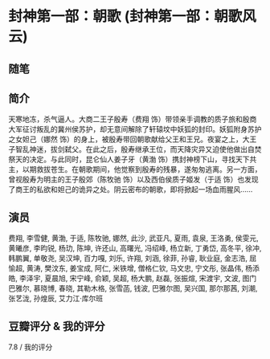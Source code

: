 # 封神第一部：朝歌 (封神第一部：朝歌风云)

## 随笔

## 简介

天寒地冻，杀气逼人。大商二王子殷寿（费翔 饰）带领亲手调教的质子旅和殷商大军征讨叛乱的冀州侯苏护，却无意间解除了轩辕坟中妖狐的封印。妖狐附身苏护之女妲己（娜然 饰）的身上，被殷寿带回朝歌献给父王和王兄。夜宴之上，大王子智乱神迷，拔剑弑父。在此之后，殷寿继承王位，而天降灾异又迫使他做出自焚祭天的决定。与此同时，昆仑仙人姜子牙（黄渤 饰）携封神榜下山，寻找天下共主，以期救拔苍生。在朝歌期间，他觉察到殷寿的残暴，遂匆匆逃离。另一方面，曾视殷寿为明主的王子殷郊（陈牧驰 饰）以及西伯侯质子姬发（于适 饰）也发现了商王的私欲和妲己的诡异之处。阴云密布的朝歌，即将掀起一场血雨腥风……

## 演员

费翔, 李雪健, 黄渤, 于适, 陈牧驰, 娜然, 此沙, 武亚凡, 夏雨, 袁泉, 王洛勇, 侯雯元, 黄曦彦, 李昀锐, 杨玏, 陈坤, 许还山, 高曙光, 冯绍峰, 杨立新, 丁勇岱, 高冬平, 徐冲, 韩鹏翼, 单敬尧, 吴汉坤, 百力嘎, 刘乐, 许翔, 刘涵, 徐菲, 孙睿, 耿业庭, 金志浩, 屈愉超, 黄涛, 樊汶东, 姜宝成, 阿仁, 米铁增, 僧格仁钦, 马文忠, 宁文彤, 张晶伟, 杨添皓, 李泽宇, 夏晨旭, 宋宁峰, 俞颖, 吴超, 杨大鹏, 赵磊, 张振煊, 宋渡宇, 文波, 图门巴雅尔, 慕晓博, 春晓, 其勒木格, 张雪菡, 钱波, 巴雅尔图, 吴兴国, 那尔那茜, 刘潮, 张艺泷, 孙煌辰, 艾力江·库尔班

## 豆瓣评分 & 我的评分

7.8 / 我的评分
